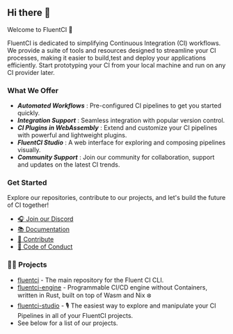 ## Hi there 👋

Welcome to FluentCI 🚀

FluentCI is dedicated to simplifying Continuous Integration (CI) workflows. We provide a suite of tools and resources designed to streamline your CI processes,
making it easier to build,test and deploy your applications efficiently. Start prototyping your CI from your local machine and run on any CI provider later.

### What We Offer

- ___Automated Workflows___ : Pre-configured CI pipelines to get you started quickly.
- ___Integration Support___ : Seamless integration with popular version control.
- ___CI Plugins in WebAssembly___ : Extend and customize your CI pipelines with powerful and lightweight plugins.
- ___FluentCI Studio___ : A web interface for exploring and composing pipelines visually.
- ___Community Support___ : Join our community for collaboration, support and updates on the latest CI trends.


### Get Started

Explore our repositories, contribute to our projects, and let's build the future of CI together!

- [🎧 Join our Discord](https://discord.gg/H7M28d9dRk)
- [📚 Documentation](https://docs.fluentci.io)
- [🤝 Contribute](https://github.com/fluentci-io/fluentci/blob/main/CONTRIBUTING.md)
- [📜 Code of Conduct](https://github.com/fluentci-io/fluentci/blob/main/CODE_OF_CONDUCT.md)

### 🧑‍🔬 Projects

- [fluentci](https://github.com/fluentci-io/fluentci) - The main repository for the Fluent CI CLI.
- [fluentci-engine](https://github.com/fluentci-io/fluentci-engine) - Programmable CI/CD engine without Containers, written in Rust, built on top of Wasm and Nix ❄️
- [fluentci-studio](https://github.com/fluentci-io/fluentci-studio) - 🎙️ The easiest way to explore and manipulate your CI Pipelines in all of your FluentCI projects.
- See below for a list of our projects.



